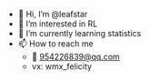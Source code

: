 - 👋 Hi, I’m @leafstar
- 👀 I’m interested in RL
- 🌱 I’m currently learning statistics
- 📫 How to reach me 
  + 📧 954226839@qq.com
  + vx: wmx_felicity

<!---
leafstar/leafstar is a ✨ special ✨ repository because its `README.md` (this file) appears on your GitHub profile.
You can click the Preview link to take a look at your changes.
--->
